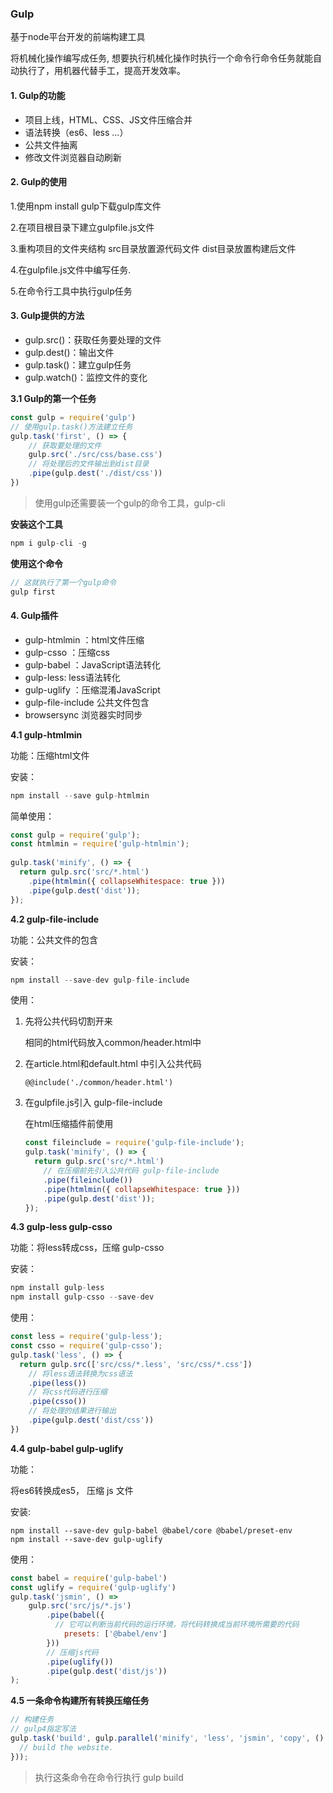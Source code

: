 ### Gulp


基于node平台开发的前端构建工具

将机械化操作编写成任务, 想要执行机械化操作时执行一个命令行命令任务就能自动执行了，用机器代替手工，提高开发效率。

#### 1. Gulp的功能

* 项目上线，HTML、CSS、JS文件压缩合并
* 语法转换（es6、less ...）
* 公共文件抽离
* 修改文件浏览器自动刷新

#### 2. Gulp的使用

1.使用npm install gulp下载gulp库文件

2.在项目根目录下建立gulpfile.js文件

3.重构项目的文件夹结构 src目录放置源代码文件 dist目录放置构建后文件

4.在gulpfile.js文件中编写任务.

5.在命令行工具中执行gulp任务

#### 3. Gulp提供的方法

* gulp.src()：获取任务要处理的文件
* gulp.dest()：输出文件
* gulp.task()：建立gulp任务
* gulp.watch()：监控文件的变化

**3.1 Gulp的第一个任务**

```js
const gulp = require('gulp')
// 使用gulp.task()方法建立任务
gulp.task('first', () => {
    // 获取要处理的文件
    gulp.src('./src/css/base.css')
    // 将处理后的文件输出到dist目录
    .pipe(gulp.dest('./dist/css'))
})
```

> 使用gulp还需要装一个gulp的命令工具，gulp-cli

**安装这个工具**

```js
npm i gulp-cli -g
```

**使用这个命令**

```js
// 这就执行了第一个gulp命令
gulp first
```

#### 4. Gulp插件

* gulp-htmlmin ：html文件压缩
* gulp-csso ：压缩css
* gulp-babel ：JavaScript语法转化
* gulp-less: less语法转化
* gulp-uglify ：压缩混淆JavaScript
* gulp-file-include 公共文件包含
* browsersync 浏览器实时同步

**4.1 gulp-htmlmin**

功能：压缩html文件

安装：

```js
npm install --save gulp-htmlmin
```

简单使用：

```js
const gulp = require('gulp');
const htmlmin = require('gulp-htmlmin');
 
gulp.task('minify', () => {
  return gulp.src('src/*.html')
    .pipe(htmlmin({ collapseWhitespace: true }))
    .pipe(gulp.dest('dist'));
});
```

**4.2 gulp-file-include**

功能：公共文件的包含

安装：

```js
npm install --save-dev gulp-file-include
```

使用：

1. 先将公共代码切割开来

   相同的html代码放入common/header.html中

2. 在article.html和default.html 中引入公共代码

   ```gulp
   @@include('./common/header.html')
   ```

3. 在gulpfile.js引入 gulp-file-include

   在html压缩插件前使用

   ```js
   const fileinclude = require('gulp-file-include');
   gulp.task('minify', () => {
     return gulp.src('src/*.html')
       // 在压缩前先引入公共代码 gulp-file-include
       .pipe(fileinclude())
       .pipe(htmlmin({ collapseWhitespace: true }))
       .pipe(gulp.dest('dist'));
   });
   ```


**4.3 gulp-less gulp-csso**

功能：将less转成css，压缩 gulp-csso

安装：

```js
npm install gulp-less
npm install gulp-csso --save-dev
```

使用：

```js
const less = require('gulp-less');
const csso = require('gulp-csso');
gulp.task('less', () => {
  return gulp.src(['src/css/*.less', 'src/css/*.css'])
    // 将less语法转换为css语法
    .pipe(less())
    // 将css代码进行压缩
    .pipe(csso())
    // 将处理的结果进行输出
    .pipe(gulp.dest('dist/css'))
})
```

**4.4 gulp-babel gulp-uglify**

功能：

将es6转换成es5， 压缩 js 文件

安装:

```
npm install --save-dev gulp-babel @babel/core @babel/preset-env
npm install --save-dev gulp-uglify
```

使用：

```js
const babel = require('gulp-babel')
const uglify = require('gulp-uglify')
gulp.task('jsmin', () =>
    gulp.src('src/js/*.js')
        .pipe(babel({
          // 它可以判断当前代码的运行环境，将代码转换成当前环境所需要的代码
            presets: ['@babel/env']
        }))
        // 压缩js代码
        .pipe(uglify())
        .pipe(gulp.dest('dist/js'))
);
```

**4.5 一条命令构建所有转换压缩任务**

```js
// 构建任务
// gulp4指定写法
gulp.task('build', gulp.parallel('minify', 'less', 'jsmin', 'copy', () => {
  // build the website.
}));
```

> 执行这条命令在命令行执行 gulp build
